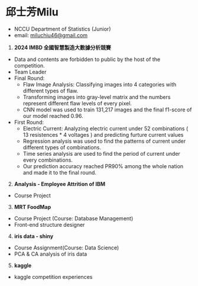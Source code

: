 # 邱士芳Milu
- NCCU Department of Statistics (Junior)
- email: miluchiu46@gmail.com


1. **2024 IMBD 全國智慧製造大數據分析競賽**
- Data and contents are forbidden to public by the host of the competition.
- Team Leader
- Final Round:
  - Flaw Image Analysis: Classifying images into 4 categories with different types of flaw.
  - Transforming images into gray-level matrix and the numbers represent different flaw levels of every pixel.
  - CNN model was used to train 131,217 images and the final f1-score of our model reached 0.96.
- First Round:
  - Electric Current: Analyzing electric current under 52 combinations ( 13 resistences * 4 voltages ) and predicting furture current values
  - Regression analysis was used to find the patterns of current under different types of combinations.
  - Time series analysis are used to find the period of current under every combinations.
  - Our prediction accuracy reached PR90% among the whole nation and made it to the final round.



2. **Analysis - Employee Attrition of IBM**
- Course Project


3. **MRT FoodMap**
- Course Project (Course: Database Management)
- Front-end structure designer



4. **iris data - shiny**
- Course Assignment(Course: Data Science)
- PCA & CA analysis of iris data



5. **kaggle**
- kaggle competition experiences
